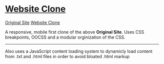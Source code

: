 

# [Website Clone](https://ninjaboynaru.github.io/Bravana_SiteClone/)
[Original Site](http://demo.thedevelovers.com/business/bravana-v1.3/template/index-shop.html#)
[Website Clone](https://ninjaboynaru.github.io/Bravana_SiteClone/)

A responsive, mobile first clone of the above **Original Site**. Uses CSS breakpoints, OOCSS and a modular orginization of the CSS.

---

Also uses a JavaScript content loading system to dynamicly load content from .txt and .html files in order to avoid bloated .html markup
